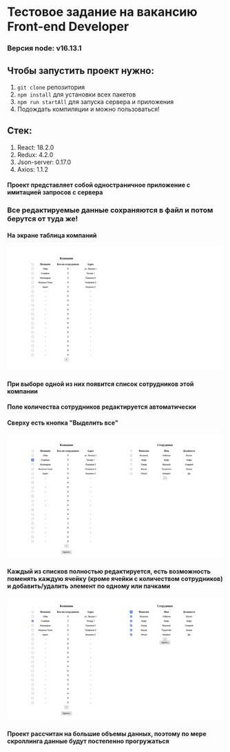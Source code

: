 # Тестовое задание на вакансию Front-end Developer

### Версия node: v16.13.1
## Чтобы запустить проект нужно:
1) `git clone` репозитория
2) `npm install` для установки всех пакетов
3) `npm run startAll` для запуска сервера и приложения
4) Подождать компиляции и можно пользоваться!
## Cтек:
1) React: 18.2.0
2) Redux: 4.2.0
3) Json-server: 0.17.0
4) Axios: 1.1.2


#### Проект представляет собой одностраничное приложение с имитацией запросов с сервера
### Все редактируемые данные сохраняются в файл и потом берутся от туда же!
#### На экране таблица компаний
![Скриншот 1](public/readME_images/1.png)
#### При выборе одной из них появится список сотрудников этой компании
#### Поле количества сотрудников редактируется автоматически
#### Сверху есть кнопка "Выделить все"
![Скриншот 2](public/readME_images/2.png)
#### Каждый из списков полностью редактируется, есть возможность поменять каждую ячейку (кроме ячейки с количеством сотрудников) и добавить/удалить элемент по одному или пачками
![Скриншот 3](public/readME_images/3.png)
#### Проект рассчитан на большие объемы данных, поэтому по мере скроллинга данные будут постепенно прогружаться

